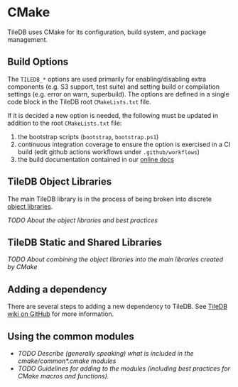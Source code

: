 # CMake

TileDB uses CMake for its configuration, build system, and package management.

## Build Options

The `TILEDB_*` options are used primarily for enabling/disabling extra components (e.g. S3 support, test suite) and setting build or compilation settings (e.g. error on warn, superbuild). The options are defined in a single code block in the TileDB root `CMakeLists.txt` file.

If it is decided a new option is needed, the following must be updated in addition to the root `CMakeLists.txt` file:

1. the bootstrap scripts (`bootstrap`, `bootstrap.ps1`)
2. continuous integration coverage to ensure the option is exercised in a CI build (edit github actions workflows under `.github/workflows`)
3. the build documentation contained in our [online docs](https://docs.tiledb.com)


## TileDB Object Libraries

The main TileDB library is in the process of being broken into discrete [object libraries](https://cmake.org/cmake/help/latest/manual/cmake-buildsystem.7.html#object-libraries). 

_TODO About the object libraries and best practices_

## TileDB Static and Shared Libraries

_TODO About combining the object libraries into the main libraries created by CMake_

## Adding a dependency

There are several steps to adding a new dependency to TileDB. See [TileDB wiki on GitHub](https://github.com/TileDB-Inc/TileDB/wiki/Adding-a-new-dependency-to-TileDB) for more information.

## Using the common modules

* _TODO  Describe (generally speaking) what is included in the cmake/common*.cmake modules_
* _TODO Guidelines for adding to the modules (including best practices for CMake macros and functions)._


